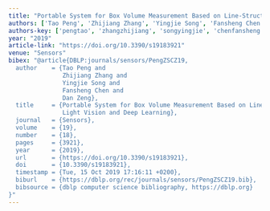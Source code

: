 ```yaml
---
title: "Portable System for Box Volume Measurement Based on Line-Structured Light Vision and Deep Learning"
authors: ['Tao Peng', 'Zhijiang Zhang', 'Yingjie Song', 'Fansheng Chen', 'Dan Zeng']
authors-key: ['pengtao', 'zhangzhijiang', 'songyingjie', 'chenfansheng', 'zengdan']
year: "2019"
article-link: "https://doi.org/10.3390/s19183921"
venue: "Sensors"
bibex: "@article{DBLP:journals/sensors/PengZSCZ19,
  author    = {Tao Peng and
               Zhijiang Zhang and
               Yingjie Song and
               Fansheng Chen and
               Dan Zeng},
  title     = {Portable System for Box Volume Measurement Based on Line-Structured
               Light Vision and Deep Learning},
  journal   = {Sensors},
  volume    = {19},
  number    = {18},
  pages     = {3921},
  year      = {2019},
  url       = {https://doi.org/10.3390/s19183921},
  doi       = {10.3390/s19183921},
  timestamp = {Tue, 15 Oct 2019 17:16:11 +0200},
  biburl    = {https://dblp.org/rec/journals/sensors/PengZSCZ19.bib},
  bibsource = {dblp computer science bibliography, https://dblp.org}
}"
---
```

